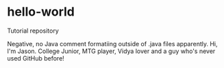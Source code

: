 # hello-world
Tutorial repository

Negative, no Java comment formatiing outside of .java files apparently.
Hi, I'm Jason. College Junior, MTG player, Vidya lover and a guy who's never used GitHub before!

